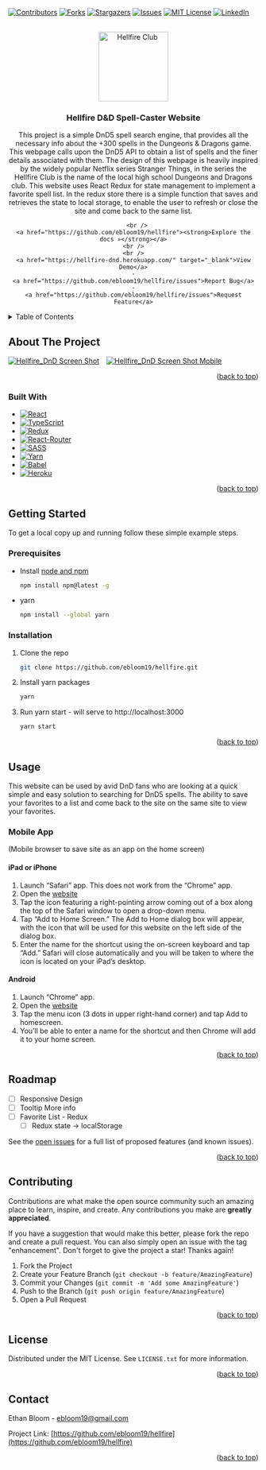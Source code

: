 <div id="top"></div>
<!--
*** Thanks for checking out the Best-README-Template. If you have a suggestion
*** that would make this better, please fork the repo and create a pull request
*** or simply open an issue with the tag "enhancement".
*** Don't forget to give the project a star!
*** Thanks again! Now go create something AMAZING! :D
-->



<!-- PROJECT SHIELDS -->
<!--
*** I'm using markdown "reference style" links for readability.
*** Reference links are enclosed in brackets [ ] instead of parentheses ( ).
*** See the bottom of this document for the declaration of the reference variables
*** for contributors-url, forks-url, etc. This is an optional, concise syntax you may use.
*** https://www.markdownguide.org/basic-syntax/#reference-style-links
-->
[![Contributors][contributors-shield]][contributors-url]
[![Forks][forks-shield]][forks-url]
[![Stargazers][stars-shield]][stars-url]
[![Issues][issues-shield]][issues-url]
[![MIT License][license-shield]][license-url]
[![LinkedIn][linkedin-shield]][linkedin-url]



<!-- PROJECT LOGO -->
<br />
<div align="center">
  <a href="https://github.com/ebloom19/hellfire">
    <img src="https://image-cdn.neatoshop.com/styleimg/134656/none/white/default/524447-20;1654086793y.jpg" alt="Hellfire Club" width="140" height="140"/>
  </a>

<h3 align="center">Hellfire D&D Spell-Caster Website</h3>

  <p align="center">
    This project is a simple DnD5 spell search engine, that provides all the necessary info about the +300 spells in the Dungeons & Dragons game. This webpage calls upon the DnD5 API to obtain a list of spells and the finer details associated with them. The design of this webpage is heavily inspired by the widely popular Netflix series Stranger Things, in the series the Hellfire Club is the name of the local high school Dungeons and Dragons club. This website uses React Redux for state management to implement a favorite spell list. In the redux store there is a simple function that saves and retrieves the state to local storage, to enable the user to refresh or close the site and come back to the same list. 
  </p>
  
      <br />
    <a href="https://github.com/ebloom19/hellfire"><strong>Explore the docs »</strong></a>
    <br />
    <br />
    <a href="https://hellfire-dnd.herokuapp.com/" target="_blank">View Demo</a>
    ·
    <a href="https://github.com/ebloom19/hellfire/issues">Report Bug</a>
    ·
    <a href="https://github.com/ebloom19/hellfire/issues">Request Feature</a>
</div>



<!-- TABLE OF CONTENTS -->
<details>
  <summary>Table of Contents</summary>
  <ol>
    <li>
      <a href="#about-the-project">About The Project</a>
      <ul>
        <li><a href="#built-with">Built With</a></li>
      </ul>
    </li>
    <li>
      <a href="#getting-started">Getting Started</a>
      <ul>
        <li><a href="#prerequisites">Prerequisites</a></li>
        <li><a href="#installation">Installation</a></li>
      </ul>
    </li>
    <li><a href="#usage">Usage</a></li>
    <li><a href="#roadmap">Roadmap</a></li>
    <li><a href="#contributing">Contributing</a></li>
    <li><a href="#license">License</a></li>
    <li><a href="#contact">Contact</a></li>
    <li><a href="#acknowledgments">Acknowledgments</a></li>
  </ol>
</details>



<!-- ABOUT THE PROJECT -->
## About The Project

[![Hellfire_DnD Screen Shot][product-screenshot]](https://hellfire-dnd.herokuapp.com/)
&ensp;
[![Hellfire_DnD Screen Shot Mobile][product-screenshot-mobile]](https://hellfire-dnd.herokuapp.com/)

<p align="right">(<a href="#top">back to top</a>)</p>



### Built With

* [![React][React.js]][React-url]
* [![TypeScript][TypeScript]][TypeScript-url]
* [![Redux][Redux]][Redux-url]
* [![React-Router][React-Router]][React-Router-url]
* [![SASS][SASS]][SASS-url]
* [![Yarn][Yarn]][Yarn-url]
* [![Babel][Babel]][Babel-url]
* [![Heroku][Heroku]][Heroku-url]

<p align="right">(<a href="#top">back to top</a>)</p>



<!-- GETTING STARTED -->
## Getting Started
To get a local copy up and running follow these simple example steps.

### Prerequisites

* Install [node and npm](https://nodejs.org/en/download/)
  ```sh
  npm install npm@latest -g
  ```
* yarn
  ```sh
  npm install --global yarn
  ```

### Installation

1. Clone the repo
   ```sh
   git clone https://github.com/ebloom19/hellfire.git
   ```
2. Install yarn packages
   ```sh
   yarn
   ```
3. Run yarn start - will serve to http://localhost:3000
   ```sh
   yarn start
   ```

<p align="right">(<a href="#top">back to top</a>)</p>



<!-- USAGE EXAMPLES -->
## Usage

This website can be used by avid DnD fans who are looking at a quick simple and easy solution to searching for DnD5 spells. The ability to save your favorites to a list and come back to the site on the same site to view your favorites.

### Mobile App 
(Mobile browser to save site as an app on the home screen)

#### iPad or iPhone
1. Launch “Safari” app.  This does not work from the “Chrome” app.
2. Open the [website](https://hellfire-dnd.herokuapp.com)
3. Tap the icon featuring a right-pointing arrow coming out of a box along the top of the Safari window to open a drop-down menu.
4. Tap “Add to Home Screen.” The Add to Home dialog box will appear, with the icon that will be used for this website on the left side of the dialog box.
5. Enter the name for the shortcut using the on-screen keyboard and tap “Add.” Safari will close automatically and you will be taken to where the icon is located on your iPad’s desktop.

#### Android
1. Launch “Chrome” app.
2. Open the [website](https://hellfire-dnd.herokuapp.com)
3. Tap the menu icon (3 dots in upper right-hand corner) and tap Add to homescreen.
4. You’ll be able to enter a name for the shortcut and then Chrome will add it to your home screen.


<p align="right">(<a href="#top">back to top</a>)</p>



<!-- ROADMAP -->
## Roadmap

- [ ] Responsive Design
- [ ] Tooltip More info
- [ ] Favorite List - Redux
    - [ ] Redux state -> localStorage

See the [open issues](https://github.com/ebloom19/hellfire/issues) for a full list of proposed features (and known issues).

<p align="right">(<a href="#top">back to top</a>)</p>



<!-- CONTRIBUTING -->
## Contributing

Contributions are what make the open source community such an amazing place to learn, inspire, and create. Any contributions you make are **greatly appreciated**.

If you have a suggestion that would make this better, please fork the repo and create a pull request. You can also simply open an issue with the tag "enhancement".
Don't forget to give the project a star! Thanks again!

1. Fork the Project
2. Create your Feature Branch (`git checkout -b feature/AmazingFeature`)
3. Commit your Changes (`git commit -m 'Add some AmazingFeature'`)
4. Push to the Branch (`git push origin feature/AmazingFeature`)
5. Open a Pull Request

<p align="right">(<a href="#top">back to top</a>)</p>



<!-- LICENSE -->
## License

Distributed under the MIT License. See `LICENSE.txt` for more information.

<p align="right">(<a href="#top">back to top</a>)</p>



<!-- CONTACT -->
## Contact

Ethan Bloom - ebloom19@gmail.com

Project Link: [https://github.com/ebloom19/hellfire](https://github.com/ebloom19/hellfire)

<p align="right">(<a href="#top">back to top</a>)</p>


<!-- MARKDOWN LINKS & IMAGES -->
<!-- https://www.markdownguide.org/basic-syntax/#reference-style-links -->
[contributors-shield]: https://img.shields.io/github/contributors/ebloom19/hellfire.svg?style=for-the-badge
[contributors-url]: https://github.com/ebloom19/hellfire/graphs/contributors
[forks-shield]: https://img.shields.io/github/forks/ebloom19/hellfire.svg?style=for-the-badge
[forks-url]: https://github.com/ebloom19/hellfire/network/members
[stars-shield]: https://img.shields.io/github/stars/ebloom19/hellfire.svg?style=for-the-badge
[stars-url]: https://github.com/ebloom19/hellfire/stargazers
[issues-shield]: https://img.shields.io/github/issues/ebloom19/hellfire.svg?style=for-the-badge
[issues-url]: https://github.com/ebloom19/hellfire/issues
[license-shield]: https://img.shields.io/github/license/ebloom19/hellfire.svg?style=for-the-badge
[license-url]: https://github.com/ebloom19/hellfire/blob/master/LICENSE.txt
[linkedin-shield]: https://img.shields.io/badge/-LinkedIn-black.svg?style=for-the-badge&logo=linkedin&colorB=555
[linkedin-url]: https://linkedin.com/in/ethanbloom
[product-screenshot]: https://live.staticflickr.com/65535/52207725123_801017b0eb_k.jpg
[product-screenshot-mobile]: https://live.staticflickr.com/65535/52207703696_79f2238886.jpg
[React.js]: https://img.shields.io/badge/React-20232A?style=for-the-badge&logo=react&logoColor=61DAFB
[React-url]: https://reactjs.org/
[Bootstrap.com]: https://img.shields.io/badge/Bootstrap-563D7C?style=for-the-badge&logo=bootstrap&logoColor=white
[Bootstrap-url]: https://getbootstrap.com
[Redux]: https://img.shields.io/badge/redux-%23593d88.svg?style=for-the-badge&logo=redux&logoColor=white
[Redux-url]: https://redux.js.org/
[SASS]: https://img.shields.io/badge/SASS-hotpink.svg?style=for-the-badge&logo=SASS&logoColor=white
[SASS-url]: https://sass-lang.com/
[TypeScript]: https://img.shields.io/badge/typescript-%23007ACC.svg?style=for-the-badge&logo=typescript&logoColor=white
[TypeScript-url]: https://www.typescriptlang.org/
[Yarn]: https://img.shields.io/badge/yarn-%232C8EBB.svg?style=for-the-badge&logo=yarn&logoColor=white
[Yarn-url]: https://yarnpkg.com/
[Babel]: https://img.shields.io/badge/Babel-F9DC3e?style=for-the-badge&logo=babel&logoColor=black
[Babel-url]: https://babeljs.io/
[React-Router]: https://img.shields.io/badge/React_Router-CA4245?style=for-the-badge&logo=react-router&logoColor=white
[React-Router-url]: https://reactrouter.com/
[Heroku]: https://img.shields.io/badge/heroku-%23430098.svg?style=for-the-badge&logo=heroku&logoColor=white
[Heroku-url]: https://www.heroku.com
